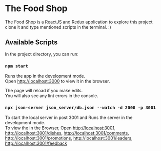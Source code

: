 # The Food Shop

The Food Shop is a ReactJS and Redux application to explore this project clone it and type mentioned scripts in the terminal. :)

## Available Scripts

In the project directory, you can run:

### `npm start`

Runs the app in the development mode.<br />
Open [http://localhost:3000](http://localhost:3000) to view it in the browser.

The page will reload if you make edits.<br />
You will also see any lint errors in the console.

### `npx json-server json_server/db.json --watch -d 2000 -p 3001`

To start the local server in post 3001 and Runs the server in the development mode.<br />
To view the in the Browser,
Open [http://localhost:3001](http://localhost:3001), 
[http://localhost:3001/dishes](http://localhost:3001/dishes), 
[http://localhost:3001/comments](http://localhost:3001/comments), 
[http://localhost:3001/promotions](http://localhost:3001/promotions), 
[http://localhost:3001/leaders](http://localhost:3001/leaders), 
[http://localhost:3001/feedback](http://localhost:3001/feedback)

